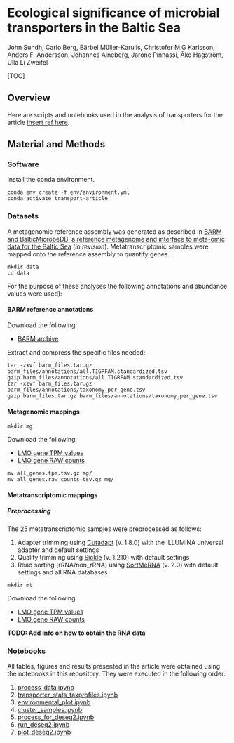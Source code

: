 # Ecological significance of microbial transporters in the Baltic Sea
John Sundh, Carlo Berg, Bärbel Müller-Karulis, Christofer M.G Karlsson, Anders F. Andersson, Johannes Alneberg, Jarone Pinhassi, Åke Hagström, Ulla Li Zweifel

[TOC]

## Overview
Here are scripts and notebooks used in the analysis of transporters for the article
[insert ref here](http://).

## Material and Methods

### Software
Install the conda environment.
```
conda env create -f env/environment.yml
conda activate transport-article
```

### Datasets
A metagenomic reference assembly was generated as described in
[BARM and BalticMicrobeDB: a reference metagenome and interface to meta-omic data for the Baltic Sea](https://www.nature.com/sdata/) (*in revision*).
Metatranscriptomic samples were mapped onto the reference assembly to quantify genes.

```
mkdir data
cd data
```

For the purpose of these analyses the following annotations and abundance values were used):

#### BARM reference annotations
Download the following:
* [BARM archive](https://drive.google.com/open?id=0B_prCMxfYyv7ZTRJSjJNNkl6ZGM)

Extract and compress the specific files needed:

```
tar -zxvf barm_files.tar.gz barm_files/annotations/all.TIGRFAM.standardized.tsv
gzip barm_files/annotations/all.TIGRFAM.standardized.tsv
tar -xzvf barm_files.tar.gz barm_files/annotations/taxonomy_per_gene.tsv
gzip barm_files.tar.gz barm_files/annotations/taxonomy_per_gene.tsv
```


#### Metagenomic mappings
```
mkdir mg
```

Download the following:
* [LMO gene TPM values](https://drive.google.com/open?id=0B_prCMxfYyv7Z1RXNHRFeFhRams)
* [LMO gene RAW counts](https://drive.google.com/open?id=0B_prCMxfYyv7LXA2TXlBMXYzcUU)

```
mv all_genes.tpm.tsv.gz mg/
mv all_genes.raw_counts.tsv.gz mg/
```

#### Metatranscriptomic mappings
##### Preprocessing
The 25 metatranscriptomic samples were preprocessed as follows:

1. Adapter trimming using [Cutadapt](https://github.com/marcelm/cutadapt) (v. 1.8.0) with the ILLUMINA universal adapter and default settings
2. Quality trimming using [Sickle](https://github.com/najoshi/sickle) (v. 1.210) with default settings
3. Read sorting (rRNA/non_rRNA) using [SortMeRNA](https://github.com/biocore/sortmerna) (v. 2.0) with default settings and all RNA databases

```
mkdir mt
```
Download the following:
* [LMO gene TPM values](https://)
* [LMO gene RAW counts](https://)

**TODO: Add info on how to obtain the RNA data**

### Notebooks

All tables, figures and results presented in the article were obtained using
the notebooks in this repository. They were executed in the following order:

1. [process_data.ipynb](process_data.ipynb)
2. [transporter_stats_taxprofiles.ipynb](transporter_stats_taxprofiles.ipynb)
3. [environmental_plot.ipynb](environmental_plot.ipynb)
4. [cluster_samples.ipynb](cluster_samples.ipynb)
5. [process_for_deseq2.ipynb](process_for_deseq2.ipynb)
6. [run_deseq2.ipynb](run_deseq2.ipynb)
7. [plot_deseq2.ipynb](plot_deseq2.ipynb)
